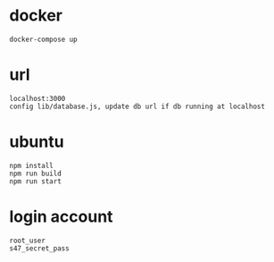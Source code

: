 # docker
    docker-compose up
    
# url
    localhost:3000
    config lib/database.js, update db url if db running at localhost
# ubuntu
    npm install
    npm run build
    npm run start

# login account
    root_user
    s47_secret_pass
